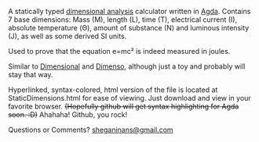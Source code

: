 A statically typed [dimensional analysis](https://en.wikipedia.org/wiki/Dimensional_analysis) calculator written in [Agda](http://wiki.portal.chalmers.se/agda/pmwiki.php). Contains 7 base dimensions: Mass (M), length (L), time (T), electrical current (I), absolute temperature (Θ), amount of substance (N) and luminous intensity (J), as well as some derived SI units.

Used to prove that the equation e=mc² is indeed measured in joules.

Similar to [Dimensional](http://hackage.haskell.org/package/dimensional-0.12.1.1) and [Dimenso](http://dimenso.sourceforge.net/), although just a toy and probably will stay that way.

Hyperlinked, syntax-colored, html version of the file is located at StaticDimensions.html for ease of viewing. Just download and view in your favorite browser. ~~(Hopefully github will get syntax highlighting for Agda soon. :D)~~ Ahahaha! Github, you rock!

Questions or Comments? sheganinans@gmail.com
